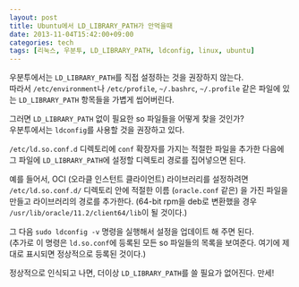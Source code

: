 ```yaml
---
layout: post
title: Ubuntu에서 LD_LIBRARY_PATH가 안먹을때
date: 2013-11-04T15:42:00+09:00
categories: tech
tags: [리눅스, 우분투, LD_LIBRARY_PATH, ldconfig, linux, ubuntu]
---
```


우분투에서는 `LD_LIBRARY_PATH`를 직접 설정하는 것을 권장하지 않는다.  
따라서 `/etc/environment`나 `/etc/profile`, `~/.bashrc`, `~/.profile` 같은 파일에 있는 `LD_LIBRARY_PATH` 항목들을 가볍게 씹어버린다.

그러면 `LD_LIBRARY_PATH` 없이 필요한 so 파일들을 어떻게 찾을 것인가?  
우분투에서는 `ldconfig`를 사용할 것을 권장하고 있다.

`/etc/ld.so.conf.d` 디렉토리에 `conf` 확장자를 가지는 적절한 파일을 추가한 다음에 그 파일에 `LD_LIBRARY_PATH`에 설정할 디렉토리 경로를 집어넣으면 된다.

예를 들어서, OCI (오라클 인스턴트 클라이언트) 라이브러리를 설정하려면 `/etc/ld.so.conf.d/` 디렉토리 안에 적절한 이름 (`oracle.conf` 같은) 을 가진 파일을 만들고 라이브러리의 경로를 추가한다. (64-bit rpm을 deb로 변환했을 경우 `/usr/lib/oracle/11.2/client64/lib`이 될 것이다.)


그 다음 `sudo ldconfig -v` 명령을 실행해서 설정을 업데이트 해 주면 된다.  
(추가로 이 명령은 `ld.so.conf`에 등록된 모든 so 파일들의 목록을 보여준다. 여기에 제대로 표시되면 정상적으로 등록된 것이다.)

정상적으로 인식되고 나면, 더이상 `LD_LIBRARY_PATH`를 쓸 필요가 없어진다. 만세!

